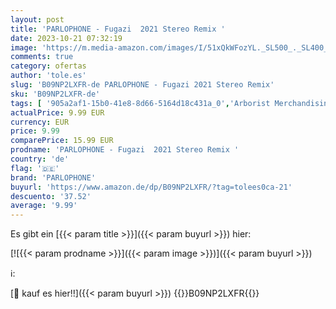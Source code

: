 ```yaml
---
layout: post
title: 'PARLOPHONE - Fugazi  2021 Stereo Remix '
date: 2023-10-21 07:32:19
image: 'https://m.media-amazon.com/images/I/51xQkWFozYL._SL500_._SL400_.jpg'
comments: true
category: ofertas
author: 'tole.es'
slug: 'B09NP2LXFR-de PARLOPHONE - Fugazi 2021 Stereo Remix'
sku: 'B09NP2LXFR-de'
tags: [ '905a2af1-15b0-41e8-8d66-5164d18c431a_0','Arborist Merchandising Root','Artist Pages Filter Nodes','Classic Rock','Custom Stores','Main Albums','Musical','Musik Kategorien','Musik-CDs & Vinyl','Regions','Regular Stores','Rock','Self Service','Shops','USA & Großbritannien','parlophone','🇩🇪', ]
actualPrice: 9.99 EUR
currency: EUR
price: 9.99
comparePrice: 15.99 EUR
prodname: 'PARLOPHONE - Fugazi  2021 Stereo Remix '
country: 'de'
flag: '🇩🇪'
brand: 'PARLOPHONE'
buyurl: 'https://www.amazon.de/dp/B09NP2LXFR/?tag=tolees0ca-21'
descuento: '37.52'
average: '9.99'
---
```


Es gibt ein [{{< param title >}}]({{< param buyurl >}}) hier:

[![{{< param prodname >}}]({{< param image >}})]({{< param buyurl >}})

ℹ️:


[🛒 kauf es hier!!]({{< param buyurl >}})
{{<world>}}B09NP2LXFR{{</world>}}
